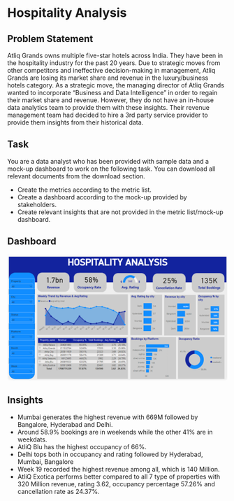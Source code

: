 # Hospitality Analysis
## Problem Statement
Atliq Grands owns multiple five-star hotels across India. They have been in the hospitality industry for the past 20 years. Due to strategic moves from other competitors and ineffective decision-making in management, Atliq Grands are losing its market share and revenue in the luxury/business hotels category. As a strategic move, the managing director of Atliq Grands wanted to incorporate “Business and Data Intelligence” in order to regain their market share and revenue. However, they do not have an in-house data analytics team to provide them with these insights. Their revenue management team had decided to hire a 3rd party service provider to provide them insights from their historical data.

## Task
You are a data analyst who has been provided with sample data and a mock-up dashboard to work on the following task. You can download all relevant documents from the download section.

* Create the metrics according to the metric list.
* Create a dashboard according to the mock-up provided by stakeholders.
* Create relevant insights that are not provided in the metric list/mock-up dashboard.

## Dashboard

![alt text](https://github.com/freevs/Hospitality-Analysis/blob/main/Hospitality%20Analysis/Hospitality%20Analysis%20Dashboard.png "Hospitality Analysis")

## Insights
* Mumbai generates the highest revenue with 669M followed by Bangalore, Hyderabad and Delhi.
* Around 58.9% bookings are in weekends while the other 41% are in weekdats.
* AtliQ Blu has the highest occupancy of 66%.
* Delhi tops both in occupancy and rating followed by Hyderabad, Mumbai, Bangalore
* Week 19 recorded the highest revenue among all, which is 140 Million.
* AtliQ Exotica performs better compared to all 7 type of properties with 320 Million revenue, rating 3.62, occupancy percentage 57.26% and cancellation rate as 24.37%.
